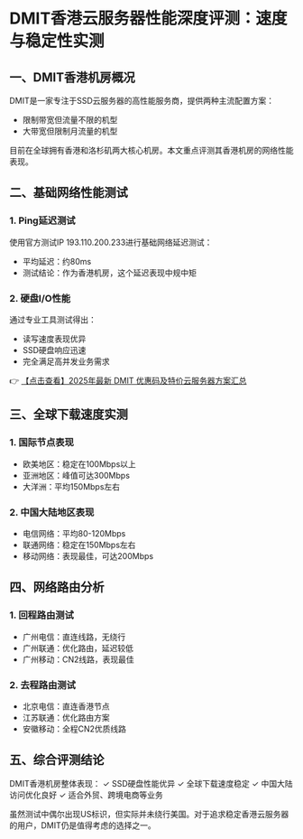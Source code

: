 # DMIT香港云服务器性能深度评测：速度与稳定性实测

## 一、DMIT香港机房概况

DMIT是一家专注于SSD云服务器的高性能服务商，提供两种主流配置方案：
- 限制带宽但流量不限的机型
- 大带宽但限制月流量的机型

目前在全球拥有香港和洛杉矶两大核心机房。本文重点评测其香港机房的网络性能表现。

## 二、基础网络性能测试

### 1. Ping延迟测试
使用官方测试IP 193.110.200.233进行基础网络延迟测试：
- 平均延迟：约80ms
- 测试结论：作为香港机房，这个延迟表现中规中矩

### 2. 硬盘I/O性能
通过专业工具测试得出：
- 读写速度表现优异
- SSD硬盘响应迅速
- 完全满足高并发业务需求

👉 [【点击查看】2025年最新 DMIT 优惠码及特价云服务器方案汇总](https://bit.ly/dmit_coupon)

## 三、全球下载速度实测

### 1. 国际节点表现
- 欧美地区：稳定在100Mbps以上
- 亚洲地区：峰值可达300Mbps
- 大洋洲：平均150Mbps左右

### 2. 中国大陆地区表现
- 电信网络：平均80-120Mbps
- 联通网络：稳定在150Mbps左右
- 移动网络：表现最佳，可达200Mbps

## 四、网络路由分析

### 1. 回程路由测试
- 广州电信：直连线路，无绕行
- 广州联通：优化路由，延迟较低
- 广州移动：CN2线路，表现最佳

### 2. 去程路由测试
- 北京电信：直连香港节点
- 江苏联通：优化路由方案
- 安徽移动：全程CN2优质线路

## 五、综合评测结论

DMIT香港机房整体表现：
✓ SSD硬盘性能优异
✓ 全球下载速度稳定
✓ 中国大陆访问优化良好
✓ 适合外贸、跨境电商等业务

虽然测试中偶尔出现US标识，但实际并未绕行美国。对于追求稳定香港云服务器的用户，DMIT仍是值得考虑的选择之一。